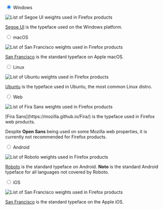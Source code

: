 <div data-tabs>
  <input type="radio" name="ptabs" id="platform-win" checked="checked">
  <label for="platform-win">Windows</label>
  <div data-tab class="grid-2" markdown="1">

![List of Segoe UI weights used in Firefox products](../images/typography/typography-segoe.svg)

[Segoe UI](https://docs.microsoft.com/en-us/windows/uwp/design/downloads/#fonts) is the typeface used on the Windows platform.

  </div>

  <input type="radio" name="ptabs" id="platform-mac-os">
  <label for="platform-mac-os">macOS</label>
  <div data-tab class="grid-2" markdown="1">

![List of San Francisco weights used in Firefox products](../images/typography/typography-san-francisco.svg)

[San Francisco](https://developer.apple.com/fonts/) is the standard typeface on Apple macOS.

  </div>

  <input type="radio" name="ptabs" id="platform-ubuntu">
  <label for="platform-ubuntu">Linux</label>
  <div data-tab class="grid-2" markdown="1">

![List of Ubuntu weights used in Firefox products](../images/typography/typography-ubuntu.svg)

[Ubuntu](http://font.ubuntu.com/) is the typeface used in Ubuntu, the most common Linux distro.
  </div>

  <input type="radio" name="ptabs" id="platform-web">
  <label for="platform-web">Web</label>
  <div data-tab class="grid-2" markdown="1">

![List of Fira Sans weights used in Firefox products](../images/typography/typography-fira-sans.svg)

<div markdown="1">
[Fira Sans](https://mozilla.github.io/Fira/) is the typeface used in Firefox web products.

Despite **Open Sans** being used on some Mozilla web properties, it is currently not recommended for Firefox products.
</div>

  </div>

  <input type="radio" name="ptabs" id="platform-android">
  <label for="platform-android">Android</label>
  <div data-tab class="grid-2" markdown="1">

![List of Roboto weights used in Firefox products](../images/typography/typography-roboto.svg)

[Roboto](https://fonts.google.com/specimen/Roboto) is the standard typeface on Android. **Noto** is the standard Android typeface for all languages not covered by Roboto.

  </div>

  <input type="radio" name="ptabs" id="platform-iOS">
  <label for="platform-iOS">iOS</label>
  <div data-tab class="grid-2" markdown="1">

![List of San Francisco weights used in Firefox products](../images/typography/typography-san-francisco.svg)

[San Francisco](https://developer.apple.com/fonts/) is the standard typeface on the Apple iOS.

  </div>
</div>
